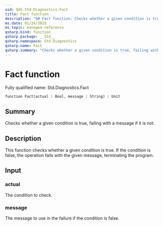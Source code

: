 ```yaml
---
uid: Qdk.Std.Diagnostics.Fact
title: Fact function
description: "Q# Fact function: Checks whether a given condition is true, failing with a message if it is not."
ms.date: 01/24/2025
ms.topic: managed-reference
qsharp.kind: function
qsharp.package: __Std__
qsharp.namespace: Std.Diagnostics
qsharp.name: Fact
qsharp.summary: "Checks whether a given condition is true, failing with a message if it is not."
---
```


# Fact function

Fully qualified name: Std.Diagnostics.Fact

```qsharp
function Fact(actual : Bool, message : String) : Unit
```

## Summary
Checks whether a given condition is true, failing with a message if it is not.

## Description
This function checks whether a given condition is true. If the condition is false, the operation fails with the given message,
terminating the program.

## Input
### actual
The condition to check.
### message
The message to use in the failure if the condition is false.
